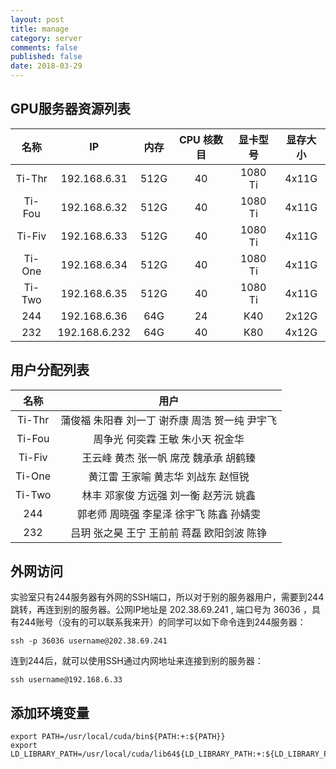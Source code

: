 ```yaml
---
layout: post
title: manage
category: server
comments: false
published: false
date: 2018-03-29
---
```


## GPU服务器资源列表
| 名称 | IP | 内存 |CPU 核数目|显卡型号|显存大小|
|:---:|:---:|:---:|:-------:|:-------:|:-------:|
|Ti-Thr|192.168.6.31|512G|40|1080 Ti|4x11G|
|Ti-Fou|192.168.6.32|512G|40|1080 Ti|4x11G|
|Ti-Fiv|192.168.6.33|512G|40|1080 Ti|4x11G|
|Ti-One|192.168.6.34|512G|40|1080 Ti|4x11G|
|Ti-Two|192.168.6.35|512G|40|1080 Ti|4x11G|
|244|192.168.6.36|64G|24|K40|2x12G|
|232|192.168.6.232|64G|40|K80|4x12G|


## 用户分配列表
| 名称 | 用户 |
|:---:|:---:|
|Ti-Thr|蒲俊福 朱阳春 刘一丁 谢乔康 周浩 贺一纯 尹宇飞|
|Ti-Fou|周争光 何奕霖 王敏 朱小天 祝金华|
|Ti-Fiv|王云峰 黄杰 张一帆 席茂 魏承承 胡鹤臻|
|Ti-One|黄江雷 王家喻 黄志华 刘战东 赵恒锐|
|Ti-Two|林丰 邓家俊 方远强 刘一衡 赵芳沅 姚鑫|
|244|郭老师 周晓强 李星泽 徐宇飞 陈鑫 孙婧雯|
|232|吕玥 张之昊 王宁 王前前 蒋磊 欧阳剑波 陈铮|


## 外网访问
实验室只有244服务器有外网的SSH端口，所以对于别的服务器用户，需要到244跳转，再连到别的服务器。公网IP地址是 202.38.69.241 , 端口号为 36036 ，具有244账号（没有的可以联系我来开）的同学可以如下命令连到244服务器：
```
ssh -p 36036 username@202.38.69.241
```
连到244后，就可以使用SSH通过内网地址来连接到别的服务器：
```
ssh username@192.168.6.33
```


## 添加环境变量
```
export PATH=/usr/local/cuda/bin${PATH:+:${PATH}}
export LD_LIBRARY_PATH=/usr/local/cuda/lib64${LD_LIBRARY_PATH:+:${LD_LIBRARY_PATH}}
```
